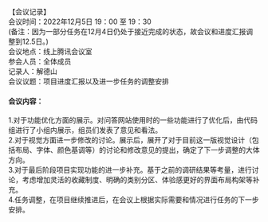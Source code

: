 【会议记录】<br>
会议时间：2022年12月5日 19：00 至 19：30<br>
(备注：因为一部分任务在12月4日仍处于接近完成的状态，故会议和进度汇报调整到12.5日。)<br>
会议地点：线上腾讯会议室<br>
参会人员：全体成员<br>
记录人：解德山<br>
会议议题：项目进度汇报以及进一步任务的调整安排<br>
#### 会议内容：
1.对于功能优化方面的展示。对问答网站使用时的一些功能进行了优化后，由代码组进行了小组内展示，组员们发表了意见和看法。<br>
2.对于视觉方面进一步修改的讨论。展示后，展开了对于目前这一版视觉设计（包括布局、字体、颜色基调等）的讨论和修改意见的提出，确定了下一步调整的大体方向。<br>
3.对于最后阶段项目实现功能的进一步补充。基于之前的调研结果等考量，进行讨论，考虑增加灵活的收藏制度、明确的类别分区、体验感更好的界面布局构架等补充。<br>
4.任务调整，在项目继续推进后，在会议上根据实际需要和情况进行任务的下一步安排。<br>

